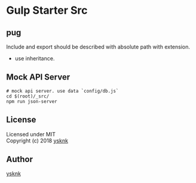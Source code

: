 Gulp Starter Src
====

## pug

Include and export should be described with absolute path with extension.
* use inheritance.

## Mock API Server

```Shell
# mock api server. use data `config/db.js`
cd $(root)/_src/
npm run json-server
```

## License

Licensed under MIT  
Copyright (c) 2018 [ysknk](https://github.com/ysknk)  

## Author

[ysknk](https://github.com/ysknk)

